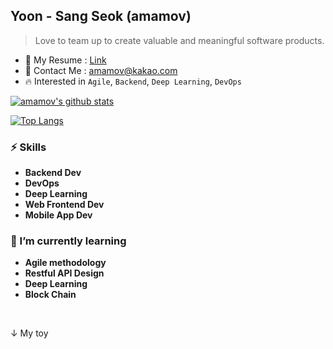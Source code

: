 ## Yoon - Sang Seok (amamov)

 <!-- ![](https://komarev.com/ghpvc/?username=amamov&color=brightgreen)-->
 
> Love to team up to create valuable and meaningful software products.


- 📝 My Resume : [Link]()
- 💌 Contact Me : amamov@kakao.com
- 🔥 Interested in `Agile`, `Backend`, `Deep Learning`, `DevOps`

<!--
### ⛏ Main Language

- **Python**, **C lang**,  <b>Javascript(ES6)</b>, ...
-->


[![amamov's github stats](https://github-readme-stats.vercel.app/api?username=amamov&show_icons=true&theme=dark)](https://github.com/anuraghazra/github-readme-stats)


[![Top Langs](https://github-readme-stats.vercel.app/api/top-langs/?username=amamov&layout=compact&langs_count=10&theme=dark)](https://github.com/laigasus/github-readme-stats)

### ⚡️ Skills

- **Backend Dev**
- **DevOps**
- **Deep Learning**
- **Web Frontend Dev**
- **Mobile App Dev**


### 🌱 I’m currently learning

- **Agile methodology**
- **Restful API Design**
- **Deep Learning**
- **Block Chain**

<br>

↓ My toy
